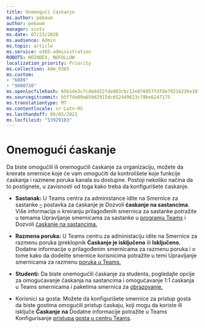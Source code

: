 ```yaml
---
title: Onemogući ćaskanje
ms.author: pebaum
author: pebaum
manager: scotv
ms.date: 07/23/2020
ms.audience: Admin
ms.topic: article
ms.service: o365-administration
ROBOTS: NOINDEX, NOFOLLOW
localization_priority: Priority
ms.collection: Adm_O365
ms.custom:
- "6889"
- "9000738"
ms.openlocfilehash: 65b1de3c7cde8d22fde803cbc12e076957fdfde79216236e16f22ad0ba2222ef
ms.sourcegitcommit: b5f7da89a650d2915dc652449623c78be6247175
ms.translationtype: MT
ms.contentlocale: sr-Latn-RS
ms.lasthandoff: 08/05/2021
ms.locfileid: "53929103"
---
```

# <a name="disable-chat"></a>Onemogući ćaskanje

Da biste omogućili ili onemogućili ćaskanje za organizaciju, možete da kreirate smernice koje će vam omogućiti da kontrolišete koje funkcije ćaskanja i razmene poruka kanala su dostupne. Postoji nekoliko načina da to postignete, u zavisnosti od toga kako treba da konfigurišete ćaskanje.

- **Sastanak:** U Teams centra za administance idite na Smernice za sastanke [–](https://admin.teams.microsoft.com/) postavka za ćaskanje je Dozvoli **ćaskanje na sastancima**. Više informacija o kreiranju prilagođenih smernica za sastanke potražite u temama Upravljanje smernicama za sastanke u [programu Teams](/microsoftteams/meeting-policies-in-teams) i Dozvoli [ćaskanje na sastancima.](/microsoftteams/meeting-policies-in-teams#allow-chat-in-meetings)

- **Razmena poruka:** U Teams centru za administaciju idite na Smernice za razmenu poruka [i](https://admin.teams.microsoft.com/)preklopnik **Ćaskanje je isključeno** ili **Isključeno.** Dodatne informacije o prilagođenim smernicama za razmenu poruka i o tome kako da dodelite smernice korisnicima potražite u temi Upravljanje smernicama za razmenu [poruka u Teams.](/microsoftteams/messaging-policies-in-teams)

- **Studenti:** Da biste onemogućili ćaskanje za studenta, pogledajte opcije za omogućavanje ćaskanja na sastancima i omogućavanje 1:1 ćaskanja u Teams smernicama i paketima smernica za [obrazovanje.](/microsoftteams/policy-packages-edu)

- Korisnici sa gosta: Možete da konfigurišete smernice za pristup gosta da biste gostima omogućili pristup ćaskaju, koji mogu da koriste ili isključe **Ćaskanje** **na** Dodatne informacije potražite u Teams Konfigurisanje [pristupa gosta u centru Teams](/microsoftteams/set-up-guests#configure-guest-access-in-the-teams-admin-center).




